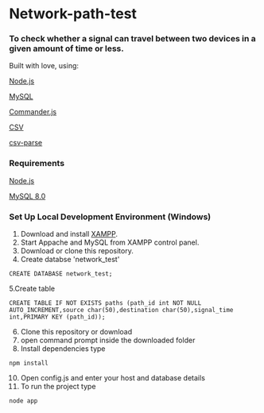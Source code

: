 # Network-path-test
### To check whether a signal can travel between two devices in a given amount of time or less.

Built with love, using:

[Node.js](https://nodejs.org/en/)

[MySQL](https://www.mysql.com/)

[Commander.js](https://www.npmjs.com/package/commander)

[CSV](https://www.npmjs.com/package/csv)

[csv-parse](https://www.npmjs.com/package/csv-parse)

### Requirements

[Node.js](https://nodejs.org/en/)

[MySQL 8.0](https://www.mysql.com/)

### Set Up Local Development Environment (Windows)

 1. Download and install [XAMPP](https://www.apachefriends.org/).
 2. Start Appache and MySQL from XAMPP control panel.
 3. Download or clone this repository.
 4. Create databse 'network_test'
```
CREATE DATABASE network_test;

```
  5.Create table
```
CREATE TABLE IF NOT EXISTS paths (path_id int NOT NULL AUTO_INCREMENT,source char(50),destination char(50),signal_time int,PRIMARY KEY (path_id));

```
  6. Clone this repository or download
  7. open command prompt inside the downloaded folder
  8. Install dependencies type 
  ```
  npm install
  ```
  10. Open config.js and enter your host and database details
  11. To run the project type
  ```
  node app
  ```
  
